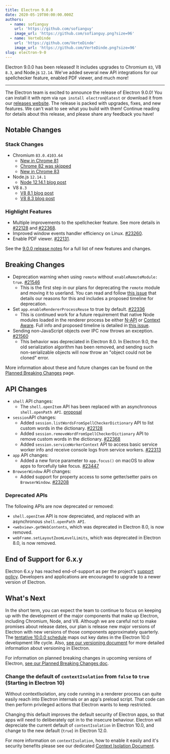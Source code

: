 ```yaml
---
title: Electron 9.0.0
date: 2020-05-19T00:00:00.000Z
authors:
  - name: sofianguy
    url: 'https://github.com/sofianguy'
    image_url: 'https://github.com/sofianguy.png?size=96'
  - name: VerteDinde
    url: 'https://github.com/VerteDinde'
    image_url: 'https://github.com/VerteDinde.png?size=96'
slug: electron-9-0
---
```


Electron 9.0.0 has been released! It includes upgrades to Chromium `83`, V8 `8.3`, and Node.js `12.14`. We've added several new API integrations for our spellchecker feature, enabled PDF viewer, and much more!

---

The Electron team is excited to announce the release of Electron 9.0.0! You can install it with npm via `npm install electron@latest` or download it from our [releases website](https://electronjs.org/releases/stable). The release is packed with upgrades, fixes, and new features. We can't wait to see what you build with them! Continue reading for details about this release, and please share any feedback you have!

## Notable Changes

### Stack Changes

- Chromium `83.0.4103.64`
  - [New in Chrome 81](https://developers.google.com/web/updates/2020/04/nic81)
  - [Chrome 82 was skipped](https://chromereleases.googleblog.com/2020/03/chrome-and-chrome-os-release-updates.html)
  - [New in Chrome 83](https://developers.google.com/web/updates/2020/05/nic83)
- Node.js `12.14.1`
  - [Node 12.14.1 blog post](https://nodejs.org/en/blog/release/v12.14.1/)
- V8 `8.3`
  - [V8 8.1 blog post](https://v8.dev/blog/v8-release-81)
  - [V8 8.3 blog post](https://v8.dev/blog/v8-release-83)

### Highlight Features

- Multiple improvements to the spellchecker feature. See more details in [#22128](https://github.com/electron/electron/pull/22128) and [#22368](https://github.com/electron/electron/pull/22368).
- Improved window events handler efficiency on Linux. [#23260](https://github.com/electron/electron/pull/23260).
- Enable PDF viewer. [#22131](https://github.com/electron/electron/pull/22131).

See the [9.0.0 release notes](https://github.com/electron/electron/releases/tag/v9.0.0) for a full list of new features and changes.

## Breaking Changes

- Deprecation warning when using `remote` without `enableRemoteModule: true`. [#21546](https://github.com/electron/electron/pull/21546)
  - This is the first step in our plans for deprecating the `remote` module and moving it to userland. You can read and follow [this issue](https://github.com/electron/electron/issues/21408) that details our reasons for this and includes a proposed timeline for deprecation.
- Set `app.enableRendererProcessReuse` to true by default. [#22336](https://github.com/electron/electron/pull/22336)
  - This is continued work for a future requirement that native Node modules loaded in the renderer process be either [N-API](https://nodejs.org/api/n-api.html) or [Context Aware](https://nodejs.org/api/addons.html#addons_context_aware_addons). Full info and proposed timeline is detailed in [this issue](https://github.com/electron/electron/issues/18397).
- Sending non-JavaScript objects over IPC now throws an exception. [#21560](https://github.com/electron/electron/pull/21560)
  - This behavior was depreciated in Electron 8.0. In Electron 9.0, the old serialization algorithm has been removed, and sending such non-serializable objects will now throw an "object could not be cloned" error.

More information about these and future changes can be found on the [Planned Breaking Changes](https://github.com/electron/electron/blob/master/docs/breaking-changes.md) page.

## API Changes

- `shell` API changes:
  - The `shell.openItem` API has been replaced with an asynchronous `shell.openPath API`. [proposal](https://github.com/electron/governance/blob/master/wg-api/spec-documents/shell-openitem.md)
- `session`API changes:
  - Added `session.listWordsFromSpellCheckerDictionary` API to list custom words in the dictionary. [#22128](https://github.com/electron/electron/pull/22128)
  - Added `session.removeWordFromSpellCheckerDictionary` API to remove custom words in the dictionary. [#22368](https://github.com/electron/electron/pull/22368)
  - Added `session.serviceWorkerContext` API to access basic service worker info and receive console logs from service workers. [#22313](https://github.com/electron/electron/pull/22313)
- `app` API changes:
  - Added a new force parameter to `app.focus()` on macOS to allow apps to forcefully take focus. [#23447](https://github.com/electron/electron/pull/23447)
- `BrowserWindow` API changes:
  - Added support for property access to some getter/setter pairs on `BrowserWindow`. [#23208](https://github.com/electron/electron/pull/23208)

### Deprecated APIs

The following APIs are now deprecated or removed:

- `shell.openItem` API is now depreciated, and replaced with an asynchronous `shell.openPath API`.
- `<webview>.getWebContents`, which was deprecated in Electron 8.0, is now removed.
- `webFrame.setLayoutZoomLevelLimits`, which was deprecated in Electron 8.0, is now removed.

## End of Support for 6.x.y

Electron 6.x.y has reached end-of-support as per the project's
[support policy](https://electronjs.org/docs/tutorial/support#supported-versions).
Developers and applications are encouraged to upgrade to a newer version of Electron.

## What's Next

In the short term, you can expect the team to continue to focus on keeping up with the development of the major components that make up Electron, including Chromium, Node, and V8. Although we are careful not to make promises about release dates, our plan is release new major versions of Electron with new versions of those components approximately quarterly. The [tentative 10.0.0 schedule](https://electronjs.org/docs/tutorial/electron-timelines) maps out key dates in the Electron 10.0 development life cycle. Also, [see our versioning document](https://electronjs.org/docs/tutorial/electron-versioning) for more detailed information about versioning in Electron.

For information on planned breaking changes in upcoming versions of Electron, [see our Planned Breaking Changes doc](https://github.com/electron/electron/blob/master/docs/breaking-changes.md).

### Change the default of `contextIsolation` from `false` to `true` (Starting in Electron 10)

Without contextIsolation, any code running in a renderer process can quite easily reach into Electron internals or an app's preload script. That code can then perform privileged actions that Electron wants to keep restricted.

Changing this default improves the default security of Electron apps, so that apps will need to deliberately opt in to the insecure behaviour. Electron will depreciate the current default of `contextIsolation` in Electron 10.0, and change to the new default (`true`) in Electron 12.0.

For more information on `contextIsolation`, how to enable it easily and it's security benefits please see our dedicated [Context Isolation Document](https://github.com/electron/electron/blob/master/docs/tutorial/context-isolation.md).
